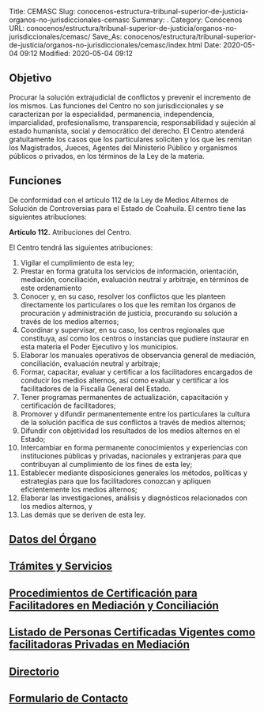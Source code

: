Title: CEMASC
Slug: conocenos-estructura-tribunal-superior-de-justicia-organos-no-jurisdiccionales-cemasc
Summary: .
Category: Conócenos
URL: conocenos/estructura/tribunal-superior-de-justicia/organos-no-jurisdiccionales/cemasc/
Save_As: conocenos/estructura/tribunal-superior-de-justicia/organos-no-jurisdiccionales/cemasc/index.html
Date: 2020-05-04 09:12
Modified: 2020-05-04 09:12


## Objetivo

Procurar la solución extrajudicial de conflictos y prevenir el incremento de los mismos. Las funciones del Centro no son jurisdiccionales y se caracterizan por la especialidad, permanencia, independencia, imparcialidad, profesionalismo, transparencia, responsabilidad y sujeción al estado humanista, social y democrático del derecho. El Centro atenderá gratuitamente los casos que los particulares soliciten y los que les remitan los Magistrados, Jueces, Agentes del Ministerio Público y organismos públicos o privados, en los términos de  la Ley de la materia.

## Funciones

De conformidad con el artículo 112 de la Ley de Medios Alternos de Solución de Controversias para el Estado de Coahuila.  El centro tiene las siguientes atribuciones:

**Artículo 112.** Atribuciones del Centro.

El Centro tendrá las siguientes atribuciones:

1. Vigilar el cumplimiento de esta ley;
2. Prestar en forma gratuita los servicios de información, orientación, mediación, conciliación, evaluación neutral y arbitraje, en términos de este ordenamiento
3. Conocer y, en su caso, resolver los conflictos que les planteen directamente los particulares o los que les remitan los órganos de procuración y administración de justicia, procurando su solución a través de los medios alternos;
4. Coordinar y supervisar, en su caso, los centros regionales que constituya, así como los centros o instancias que pudiere instaurar en esta materia el Poder Ejecutivo y los municipios.
5. Elaborar los manuales operativos de observancia general de mediación, conciliación, evaluación neutral y arbitraje;
6. Formar, capacitar, evaluar y certificar a los facilitadores encargados de conducir los medios alternos, así como evaluar y certificar a los facilitadores de la Fiscalía General del Estado.
7. Tener programas permanentes de actualización, capacitación y certificación de facilitadores;
8. Promover y difundir permanentemente entre los particulares la cultura de la solución pacífica de sus conflictos a través de medios alternos;
9. Difundir con objetividad los resultados de los medios alternos en el Estado;
10. Intercambiar en forma permanente conocimientos y experiencias con instituciones públicas y privadas, nacionales y extranjeras para que contribuyan al cumplimiento de los fines de esta ley;
11. Establecer mediante disposiciones generales los métodos, políticas y estrategias para que los facilitadores conozcan y apliquen eficientemente los medios alternos;
12. Elaborar las investigaciones, análisis y diagnósticos relacionados con los medios alternos, y
13. Las demás que se deriven de esta ley.

## [Datos del Órgano](datos-del-organo/)

## [Trámites y Servicios](tramites-y-servicios/)

## [Procedimientos de Certificación para Facilitadores en Mediación y Conciliación](procedimientos-de-certificacion-para-facilitadores-en-mediacion-y-conciliacion/)

## [Listado de Personas Certificadas Vigentes como facilitadoras Privadas en Mediación](listado-de-personas-certificadas-vigentes-como-facilitadoras-privadas-en-mediacion/)

## [Directorio](directorio/)

## [Formulario de Contacto](formulario-de-contacto/)



